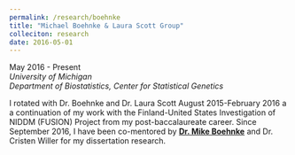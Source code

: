 ```yaml
---
permalink: /research/boehnke
title: "Michael Boehnke & Laura Scott Group"
colleciton: research
date: 2016-05-01
---
```


May 2016 - Present  
*University of Michigan*  
*Department of Biostatistics, Center for Statistical Genetics*  

I rotated with Dr. Boehnke and Dr. Laura Scott August 2015-February 2016 a a continuation of my work with the Finland-United States Investigation of NIDDM (FUSION) Project from my post-baccalaureate career. Since September 2016, I have been co-mentored by [**Dr. Mike Boehnke**](https://sph.umich.edu/faculty-profiles/boehnke-michael.html) and Dr. Cristen Willer for my dissertation research.
